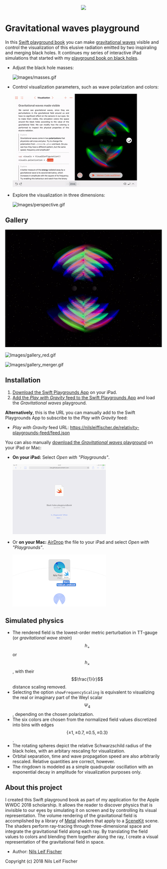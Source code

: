 
<p align="center"><img src="https://raw.githubusercontent.com/nilsleiffischer/gravitational-waves-playground/master/banner.png"></p>

# Gravitational waves playground

In this [Swift playground book](http://www.apple.com/swift/playgrounds/) you can make [gravitational waves](https://en.wikipedia.org/wiki/Gravitational_wave) visible and control the visualization of this elusive radiation emitted by two inspiraling and merging black holes. It continues my series of interactive iPad simulations that started with my [playground book on black holes](https://nilsleiffischer.de/black-holes-playground/).

- Adjust the black hole masses:

  ![Images/masses.gif](Images/masses.gif)

- Control visualization parameters, such as wave polarization and colors:

  ![Images/polarization.gif](Images/polarization.gif)

- Explore the visualization in three dimensions:

  ![Images/perspective.gif](Images/perspective.gif)


## Gallery

![Images/gallery_rgb.gif](Images/gallery_rgb.gif)

![Images/gallery_red.gif](Images/gallery_red.gif)

![Images/gallery_merger.gif](Images/gallery_merger.gif)


## Installation

1. [Download the Swift Playgrounds App](https://itunes.apple.com/WebObjects/MZStore.woa/wa/viewSoftware?id=908519492&mt=8&ls=1) on your iPad.
2. [Add the _Play with Gravity_ feed to the Swift Playgrounds App](https://developer.apple.com/ul/sp0?url=https://nilsleiffischer.de/relativity-playgrounds-feed/feed.json) and load the _Gravitational waves_ playground.

**Alternatively**, this is the URL you can manually add to the Swift Playgrounds App to subscribe to the _Play with Gravity_ feed:

- _Play with Gravity_ feed URL: https://nilsleiffischer.de/relativity-playgrounds-feed/feed.json

You can also manually  [download the _Gravitational waves_ playground](https://github.com/nilsleiffischer/gravitational-waves-playground/raw/master/dist/Gravitational%20waves.playgroundbook.zip) on your iPad or Mac:

  - **On your iPad:** Select _Open with "Playgrounds"_.

    ![iPad download](Images/ipad_download.png)

  - Or **on your Mac:** [AirDrop](https://support.apple.com/en-us/HT203106) the file to your iPad and select _Open with "Playgrounds"_.

    ![AirDrop](Images/airdrop.png)


## Simulated physics

- The rendered field is the lowest-order metric perturbation in TT-gauge (or _gravitational wave strain_) $$h_+$$ or $$h_\times$$, with their $$\frac{1}{r}$$ distance scaling removed.
- Selecting the option `showFrequencyScaling` is equivalent to visualizing the real or imaginary part of the Weyl scalar $$\Psi_4$$, depending on the chosen polarization.
- The six colors are chosen from the normalized field values discretized into bins with edges $$\left\{\pm 1, \pm 0.7, \pm 0.5, \pm 0.3\right\}$$.
- The rotating spheres depict the relative Schwarzschild radius of the black holes, with an arbitary rescaling for visualization.
- Orbital separation, time and wave propagation speed are also arbitrarily rescaled. Relative quantities are correct, however.
- The ringdown is modeled as a simple quadrupolar oscillation with an exponential decay in amplitude for visualization purposes only.


## About this project

I created this Swift playground book as part of my application for the Apple WWDC 2018 scholarship. It allows the reader to discover physics that is invisible to our eyes by simulating it on screen and by controlling its visual representation. The volume rendering of the gravitational field is accomplished by a library of [Metal](https://developer.apple.com/metal/) shaders that apply to a [SceneKit](https://developer.apple.com/scenekit/) scene. The shaders perform ray-tracing through three-dimensional space and integrate the gravitational field along each ray. By translating the field values to colors and blending them together along the ray, I create a visual representation of the gravitational field in space.

- Author: [Nils Leif Fischer](https://nilsleiffischer.de)

Copyright (c) 2018 Nils Leif Fischer
